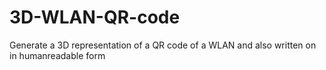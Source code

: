 # 3D-WLAN-QR-code
Generate a 3D representation of a QR code of a WLAN and also written on in humanreadable form 
